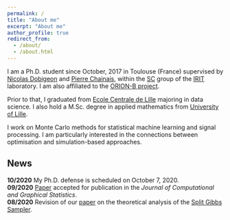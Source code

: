 ```yaml
---
permalink: /
title: "About me"
excerpt: "About me"
author_profile: true
redirect_from: 
  - /about/
  - /about.html
---
```


I am a Ph.D. student since October, 2017 in Toulouse (France) supervised by [Nicolas Dobigeon](http://dobigeon.perso.enseeiht.fr/index.html) and [Pierre Chainais](http://pierrechainais.ec-lille.fr), within the [SC](http://sc.enseeiht.fr/) group of the [IRIT](https://www.irit.fr/) laboratory.
I am also affiliated to the [ORION-B project](https://www.iram.fr/~pety/ORION-B/).

Prior to that, I graduated from [Ecole Centrale de Lille](http://centralelille.fr/) majoring in data science. 
I also hold a M.Sc. degree in applied mathematics from [University of Lille](http://www.univ-lille1.fr/home/).

I work on Monte Carlo methods for statistical machine learning and signal processing. I am particularly interested in the connections between optimisation and simulation-based approaches.

## News 
<i class="fas fa-fw fa-calendar-plus"></i> **10/2020** My Ph.D. defense is scheduled on October 7, 2020.  
<i class="fa fa-fw fa-newspaper"></i> **09/2020** [Paper](https://arxiv.org/abs/1902.05754) accepted for publication in the *Journal of Computational and Graphical Statistics*.  
<i class="fa fa-fw fa-newspaper"></i> **08/2020** Revision of our [paper](https://arxiv.org/abs/1905.11937) on the theoretical analysis of the [Split Gibbs Sampler](https://ieeexplore.ieee.org/document/8625467/").  
